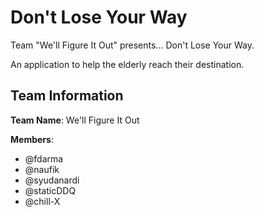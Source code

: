 # Don't Lose Your Way

Team "We'll Figure It Out" presents... Don't Lose Your Way.

An application to help the elderly reach their destination.

## Team Information

**Team Name**: We'll Figure It Out

**Members**:

- @fdarma
- @naufik
- @syudanardi
- @staticDDQ
- @chill-X
